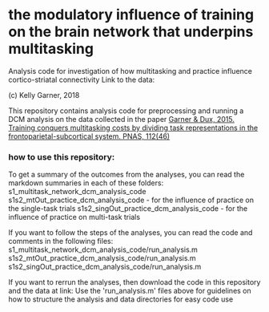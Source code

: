 # the modulatory influence of training on the brain network that underpins multitasking

Analysis code for investigation of how multitasking and practice influence cortico-striatal connectivity
Link to the data:

(c) Kelly Garner, 2018

This repository contains analysis code for preprocessing and running a DCM analysis on the data collected in the paper [Garner & Dux, 2015. Training conquers multitasking costs by dividing task representations in the frontoparietal-subcortical system. PNAS, 112(46)](http://www.pnas.org/content/112/46/14372) 


### how to use this repository:
To get a summary of the outcomes from the analyses, you can read the markdown summaries in each of these folders:
s1_multitask_network_dcm_analysis_code
s1s2_mtOut_practice_dcm_analysis_code - for the influence of practice on the single-task trials
s1s2_singOut_practice_dcm_analysis_code - for the influence of practice on multi-task trials

If you want to follow the steps of the analyses, you can read the code and comments in the following files:
s1_multitask_network_dcm_analysis_code/run_analysis.m
s1s2_mtOut_practice_dcm_analysis_code/run_analysis.m
s1s2_singOut_practice_dcm_analysis_code/run_analysis.m

If you want to rerrun the analyses, then download the code in this repository and the data at link: 
Use the 'run_analysis.m' files above for guidelines on how to structure the analysis and data directories for easy code use
